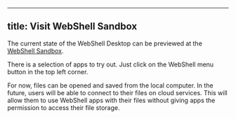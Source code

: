 ----
title: Visit WebShell Sandbox
----

The current state of the WebShell Desktop can be previewed at the <a target="_blank" href="https://websh.org/sandbox">WebShell Sandbox</a>.

There is a selection of apps to try out. Just click on the WebShell menu button in the top left corner.

For now, files can be opened and saved from the local computer. In the future, users will be able to connect to their files on cloud services. This will allow them to use WebShell apps with their files without giving apps the permission to access their file storage.